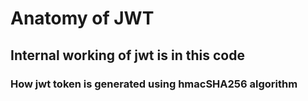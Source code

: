# Anatomy of JWT

## Internal working of jwt is in this code

### How jwt token is generated using hmacSHA256 algorithm
